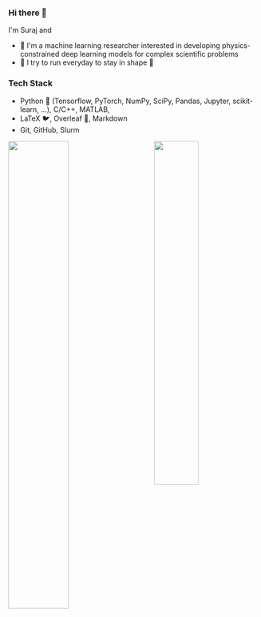 ### Hi there 👋

I'm Suraj and 
* :telescope: I'm a machine learning researcher interested in developing physics-constrained deep learning models for complex scientific problems 
* :runner: I try to run everyday to stay in shape :muscle:

### Tech Stack

* Python :snake: (Tensorflow, PyTorch, NumPy, SciPy, Pandas, Jupyter, scikit-learn, ...), C/C++, MATLAB, 
* LaTeX :bird:, Overleaf :leaves:, Markdown
* Git, GitHub, Slurm


<p>
	<a href="#/"><img width="49%" src="https://github-readme-stats.vercel.app/api?username=surajp92&show_icons=true&hide_title=true" align="left"></a>
	<a href="#/"><img width="42%" src="https://github-readme-stats.vercel.app/api/top-langs/?username=surajp92&layout=compact&hide_title=true" align="right"></a>
</p>

<!--

[![Suraj's github activity graph](https://activity-graph.herokuapp.com/graph?username=surajp92&theme=github)](https://github.com/surajp92/github-readme-activity-graph)

**surajp92/surajp92** is a ✨ _special_ ✨ repository because its `README.md` (this file) appears on your GitHub profile.



Here are some ideas to get you started:

- 🔭 I’m currently working on ...
- 🌱 I’m currently learning ...
- 👯 I’m looking to collaborate on ...
- 🤔 I’m looking for help with ...
- 💬 Ask me about ...
- 📫 How to reach me: ...
- 😄 Pronouns: ...
- ⚡ Fun fact: ...
-->
